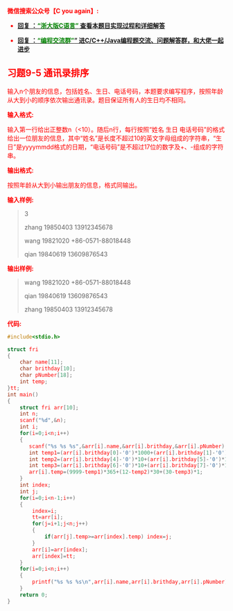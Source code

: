 

<font color='red'> **微信搜索公众号【C you again】:**

- [**回复 ：<font color='green'>“浙大版C语言”</font> 查看本题目实现过程和详细解答** ](  http://gzh.cyouagain.cn/) 
 
- [ **回复 ：<font color='green'>“编程交流群”</font>” 进C/C++/Java编程题交流、问题解答群，和大佬一起进步**  ](  http://cyouagain.cn/    ) 


## 习题9-5 通讯录排序

输入n个朋友的信息，包括姓名、生日、电话号码，本题要求编写程序，按照年龄从大到小的顺序依次输出通讯录。题目保证所有人的生日均不相同。

**输入格式:**

输入第一行给出正整数n（<10）。随后n行，每行按照“姓名 生日 电话号码”的格式给出一位朋友的信息，其中“姓名”是长度不超过10的英文字母组成的字符串，“生日”是yyyymmdd格式的日期，“电话号码”是不超过17位的数字及+、-组成的字符串。

**输出格式:**

按照年龄从大到小输出朋友的信息，格式同输出。

**输入样例:**

> 3 
>
> zhang 19850403 13912345678
>
>  wang 19821020 +86-0571-88018448
> 
>  qian 19840619 13609876543

**输出样例:**

> wang 19821020 +86-0571-88018448 
>
> qian 19840619 13609876543 
>
> zhang 19850403 13912345678

**代码:**

```c
#include<stdio.h>

struct fri
{
    char name[11];
    char brithday[10];
    char pNumber[18];
    int temp;
}tt;
int main()
{
    struct fri arr[10];
    int n;
    scanf("%d",&n);
    int i;
    for(i=0;i<n;i++)
    {
       scanf("%s %s %s",&arr[i].name,&arr[i].brithday,&arr[i].pNumber);
       int temp1=(arr[i].brithday[0]-'0')*1000+(arr[i].brithday[1]-'0')*100+(arr[i].brithday[2]-'0')*10+(arr[i].brithday[3]-'0')*1;
       int temp2=(arr[i].brithday[4]-'0')*10+(arr[i].brithday[5]-'0')*1;
       int temp3=(arr[i].brithday[6]-'0')*10+(arr[i].brithday[7]-'0')*1;
       arr[i].temp=(9999-temp1)*365+(12-temp2)*30+(30-temp3)*1;
    }
    int index;
    int j;
    for(i=0;i<n-1;i++)
    {
        index=i;
        tt=arr[i];
        for(j=i+1;j<n;j++)
        {
            if(arr[j].temp>=arr[index].temp) index=j;
        }
        arr[i]=arr[index];
        arr[index]=tt;
    }
    for(i=0;i<n;i++)
    {
        printf("%s %s %s\n",arr[i].name,arr[i].brithday,arr[i].pNumber);
    }
    return 0;
}

```




